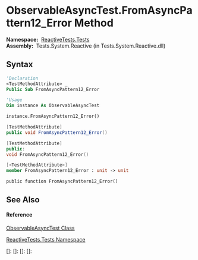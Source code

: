# ObservableAsyncTest.FromAsyncPattern12\_Error Method

**Namespace:**  [ReactiveTests.Tests](ReactiveTests.Tests\ReactiveTests.Tests.md)  
**Assembly:**  Tests.System.Reactive (in Tests.System.Reactive.dll)

## Syntax

```vb
'Declaration
<TestMethodAttribute> _
Public Sub FromAsyncPattern12_Error
```

```vb
'Usage
Dim instance As ObservableAsyncTest

instance.FromAsyncPattern12_Error()
```

```csharp
[TestMethodAttribute]
public void FromAsyncPattern12_Error()
```

```c++
[TestMethodAttribute]
public:
void FromAsyncPattern12_Error()
```

```fsharp
[<TestMethodAttribute>]
member FromAsyncPattern12_Error : unit -> unit 
```

```jscript
public function FromAsyncPattern12_Error()
```

## See Also

#### Reference

[ObservableAsyncTest Class](ObservableAsyncTest\ObservableAsyncTest.md)

[ReactiveTests.Tests Namespace](ReactiveTests.Tests\ReactiveTests.Tests.md)

[]: 
[]: 
[]: 
[]: 